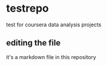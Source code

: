 # testrepo
test for coursera data analysis projects
## editing the file
it's a markdown file in this repository
